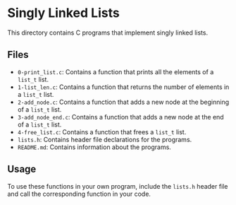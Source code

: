 # Singly Linked Lists

This directory contains C programs that implement singly linked lists.

## Files

- `0-print_list.c`: Contains a function that prints all the elements of a `list_t` list.
- `1-list_len.c`: Contains a function that returns the number of elements in a `list_t` list.
- `2-add_node.c`: Contains a function that adds a new node at the beginning of a `list_t` list.
- `3-add_node_end.c`: Contains a function that adds a new node at the end of a `list_t` list.
- `4-free_list.c`: Contains a function that frees a `list_t` list.
- `lists.h`: Contains header file declarations for the programs.
- `README.md`: Contains information about the programs.

## Usage

To use these functions in your own program, include the `lists.h` header file and call the corresponding function in your code.
